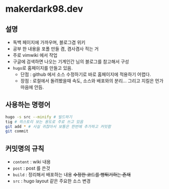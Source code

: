 # makerdark98.dev
## 설명
 * 독백 페이지에 가까우며, 블로그겸 위키
 * 공부 한 내용을 포폴 만들 겸, 겸사겸사 적는 거
 * 주로 vimwiki 에서 작업
 * 구글에 검색하면 나오는 기계인간 님의 블로그를 참고해서 구성
 * `hugo`로 홈페이지를 만들고 있음.
   * 단점 : github 에서 소스 수정하기로 바로 홈페이지에 적용하기 어렵다.
   * 장점 : 로컬에서 돌려봤을때 속도, 소스와 배포와의 분리... 그리고 지킬은 먼가 마음에 안듬.

## 사용하는 명령어
 ```bash
 hugo -s src --minify # 빌드하기
 tig # 히스토리 보는 용도로 주로 쓰고 있음
 git add * # 사실 귀찮아서 보통은 한번에 추가하고 커밋함
 git commit
 ```

## 커밋명의 규칙
 * `content` : wiki 내용
 * `post` : post 를 쓴것
 * `build` : 정리해서 배포하는 내용 ~~수정한 코드를 뻥튀기하는 존재~~
 * `src` : hugo layout 같은 주요한 소스 변경
